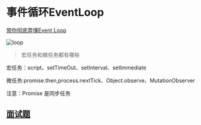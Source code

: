 # 事件循环EventLoop

[带你彻底弄懂Event Loop](https://segmentfault.com/a/1190000016278115)

![loop](https://segmentfault.com/img/remote/1460000016278118)

> 宏任务和微任务都有哪些 

宏任务：script、setTimeOut、setInterval、setImmediate 

微任务:promise.then,process.nextTick、Object.observe、MutationObserver 

注意：Promise 是同步任务

## [面试题](/knowledge-lib/js/jsAPI/promiseA/)